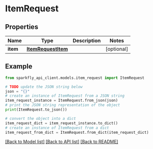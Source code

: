 # ItemRequest


## Properties

Name | Type | Description | Notes
------------ | ------------- | ------------- | -------------
**item** | [**ItemRequestItem**](ItemRequestItem.md) |  | [optional] 

## Example

```python
from sparkfly_api_client.models.item_request import ItemRequest

# TODO update the JSON string below
json = "{}"
# create an instance of ItemRequest from a JSON string
item_request_instance = ItemRequest.from_json(json)
# print the JSON string representation of the object
print(ItemRequest.to_json())

# convert the object into a dict
item_request_dict = item_request_instance.to_dict()
# create an instance of ItemRequest from a dict
item_request_from_dict = ItemRequest.from_dict(item_request_dict)
```
[[Back to Model list]](../README.md#documentation-for-models) [[Back to API list]](../README.md#documentation-for-api-endpoints) [[Back to README]](../README.md)


